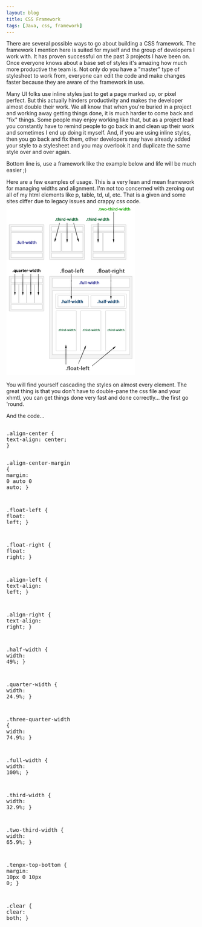 ```yaml
---
layout: blog
title: CSS Framework
tags: [Java, css, framework]
---
```


<p>There are several possible ways to go about building a CSS framework. The framework I mention here is suited for myself and the group of developers I work with. It has proven successful on the past 3 projects I have been on. 
Once everyone knows about a base set of styles it's amazing how much more productive the team is. Not only do you have a "master" type of stylesheet to work from, everyone can edit the code and make changes faster because they are aware of the framework in use.</p> 

<p>Many UI folks use inline styles just to get a page marked up, or pixel perfect. But this actually hinders productivity and makes the developer almost double their work. We all know that when you're buried in a project and working away getting things done, it is much harder to come back and "fix" things. Some people may enjoy working like that, but as a project lead you constantly have to remind people to go back in and clean up their work and sometimes I end up doing it myself. And, if you are using inline styles, then you go back and fix them, other developers may have already added your style to a stylesheet and you may overlook it and duplicate the same style over and over again.</p> 

<p>Bottom line is, use a framework like the example below and life will be much easier ;)<p> 

<p>Here are a few examples of usage. This is a very lean and mean framework for managing widths and alignment. I'm not too concerned with zeroing out all of my html elements like p, table, td, ul, etc. That is a given and some sites differ due to legacy issues and crappy css code. 
<img src="/images/jroller/css-framework.jpg" alt=""/></p> 

<p>You will find yourself cascading the styles on almost every element. The great thing is that you don't have to double-pane the css file and your xhmtl, you can get things done very fast and done correctly... the first go 'round. </p> 

<p>And the code...</p> 
<pre> 
<span class="s0">.</span><span class="s1">align-center </span><span class="s0">{ 
</span><span class="s2">text-align</span><span class="s0">: </span><span class="s1">center</span><span 
class="s0">; 
} 

.</span><span class="s1">align-center-margin </span><span class="s0">{ 
</span><span class="s2">margin</span><span class="s0">: </span><span class="s3">0 </span><span 
class="s4">auto </span><span class="s3">0 </span><span class="s4">auto</span><span class="s0">; 
} 

.</span><span class="s1">float-left </span><span class="s0">{ 
</span><span class="s2">float</span><span class="s0">: </span><span class="s2">left</span><span 
class="s0">; 
} 

.</span><span class="s1">float-right </span><span class="s0">{ 
</span><span class="s2">float</span><span class="s0">: </span><span class="s2">right</span><span 
class="s0">; 
} 

.</span><span class="s1">align-left </span><span class="s0">{ 
</span><span class="s2">text-align</span><span class="s0">: </span><span class="s2">left</span><span 
class="s0">; 
} 

.</span><span class="s1">align-right </span><span class="s0">{ 
</span><span class="s2">text-align</span><span class="s0">: </span><span class="s2">right</span><span 
class="s0">; 
} 

.</span><span class="s1">half-width </span><span class="s0">{ 
</span><span class="s2">width</span><span class="s0">: </span><span class="s3">49</span><span 
class="s0">%; 
} 

.</span><span class="s1">quarter-width </span><span class="s0">{ 
</span><span class="s2">width</span><span class="s0">: </span><span class="s3">24.9</span><span 
class="s0">%; 
} 

.</span><span class="s1">three-quarter-width </span><span class="s0">{ 
</span><span class="s2">width</span><span class="s0">: </span><span class="s3">74.9</span><span 
class="s0">%; 
} 

.</span><span class="s1">full-width </span><span class="s0">{ 
</span><span class="s2">width</span><span class="s0">: </span><span class="s3">100</span><span 
class="s0">%; 
} 

.</span><span class="s1">third-width </span><span class="s0">{ 
</span><span class="s2">width</span><span class="s0">: </span><span class="s3">32.9</span><span 
class="s0">%; 
} 

.</span><span class="s1">two-third-width </span><span class="s0">{ 
</span><span class="s2">width</span><span class="s0">: </span><span class="s3">65.9</span><span 
class="s0">%; 
} 

.</span><span class="s1">tenpx-top-bottom </span><span class="s0">{ 
</span><span class="s2">margin</span><span class="s0">: </span><span class="s3">10</span><span 
class="s4">px </span><span class="s3">0 10</span><span class="s4">px </span><span class="s3">0</span><span 
class="s0">; 
} 

.</span><span class="s2">clear </span><span class="s0">{ 
</span><span class="s2">clear</span><span class="s0">: </span><span class="s4">both</span><span 
class="s0">; 
}</span></pre>
